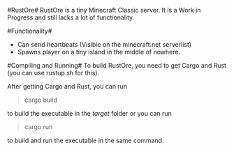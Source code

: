 #RustOre#
RustOre is a tiny Minecraft Classic server. It is a Work in Progress and still lacks a lot of functionality.

#Functionality#
* Can send heartbeats (Visible on the minecraft.net serverlist)
* Spawns player on a tiny island in the middle of nowhere.

#Compiling and Running#
To build RustOre, you need to get Cargo and Rust (you can use rustup.sh for this).

After getting Cargo and Rust, you can run

> cargo build

to build the executable in the _target_ folder or you can run

> cargo run

to build and run the executable in the same command.
